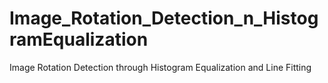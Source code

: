# Image_Rotation_Detection_n_HistogramEqualization
Image Rotation Detection through Histogram Equalization and Line Fitting
